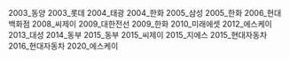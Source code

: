 2003_동양
2003_롯데
2004_태광
2004_한화
2005_삼성
2005_한화
2006_현대백화점
2008_씨제이
2009_대한전선
2009_한화
2010_미래에셋
2012_에스케이
2013_대성
2014_동부
2015_동부
2015_씨제이
2015_지에스
2015_현대자동차
2016_현대자동차
2020_에스케이
